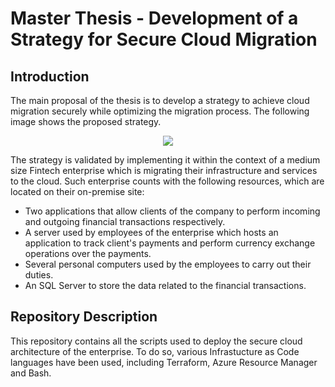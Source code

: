 # Master Thesis - Development of a Strategy for Secure Cloud Migration
## Introduction
The main proposal of the thesis is to develop a strategy to achieve cloud migration securely while optimizing the migration process. The following image shows the proposed strategy.

<p align="center">
  <img src="https://github.com/marina-aa00/TFM/assets/97545805/de4fdbb4-457f-49e0-8bd4-b7e44061b256"/>
</p>




The strategy is validated by implementing it within the context of a medium size Fintech enterprise which is migrating their infrastructure and services to the cloud. Such enterprise counts with the following resources, which are located on their on-premise site: 
- Two applications that allow clients of the company to perform incoming and outgoing financial transactions respectively.
- A server used by employees of the enterprise which hosts an application to track client's payments and perform currency exchange operations over the payments.
- Several personal computers used by the employees to carry out their duties.
- An SQL Server to store the data related to the financial transactions.
## Repository Description 
This repository contains all the scripts used to deploy the secure cloud architecture of the enterprise. To do so, various Infrastucture as Code languages have been used, including Terraform, Azure Resource Manager and Bash.  

